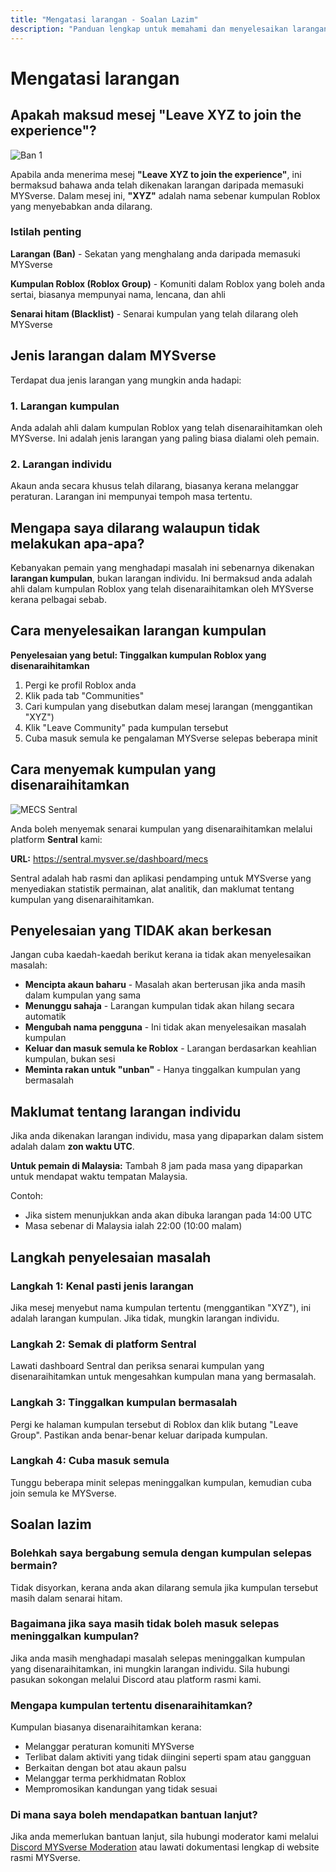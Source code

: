 ```yaml
---
title: "Mengatasi larangan - Soalan Lazim"
description: "Panduan lengkap untuk memahami dan menyelesaikan larangan dalam permainan MYSverse termasuk sekatan kumpulan, isu akaun, dan langkah penyelesaian masalah."
---
```


# Mengatasi larangan

## Apakah maksud mesej "Leave XYZ to join the experience"?

![Ban 1](/images/faq/ban/group_ban_example.png)

Apabila anda menerima mesej **"Leave XYZ to join the experience"**, ini bermaksud bahawa anda telah dikenakan larangan daripada memasuki MYSverse. Dalam mesej ini, **"XYZ"** adalah nama sebenar kumpulan Roblox yang menyebabkan anda dilarang.

### Istilah penting

**Larangan (Ban)** - Sekatan yang menghalang anda daripada memasuki MYSverse

**Kumpulan Roblox (Roblox Group)** - Komuniti dalam Roblox yang boleh anda sertai, biasanya mempunyai nama, lencana, dan ahli

**Senarai hitam (Blacklist)** - Senarai kumpulan yang telah dilarang oleh MYSverse

## Jenis larangan dalam MYSverse

Terdapat dua jenis larangan yang mungkin anda hadapi:

### 1. Larangan kumpulan

Anda adalah ahli dalam kumpulan Roblox yang telah disenaraihitamkan oleh MYSverse. Ini adalah jenis larangan yang paling biasa dialami oleh pemain.

### 2. Larangan individu

Akaun anda secara khusus telah dilarang, biasanya kerana melanggar peraturan. Larangan ini mempunyai tempoh masa tertentu.

## Mengapa saya dilarang walaupun tidak melakukan apa-apa?

Kebanyakan pemain yang menghadapi masalah ini sebenarnya dikenakan **larangan kumpulan**, bukan larangan individu. Ini bermaksud anda adalah ahli dalam kumpulan Roblox yang telah disenaraihitamkan oleh MYSverse kerana pelbagai sebab.

## Cara menyelesaikan larangan kumpulan

**Penyelesaian yang betul: Tinggalkan kumpulan Roblox yang disenaraihitamkan**

1. Pergi ke profil Roblox anda
2. Klik pada tab "Communities"
3. Cari kumpulan yang disebutkan dalam mesej larangan (menggantikan "XYZ")
4. Klik "Leave Community" pada kumpulan tersebut
5. Cuba masuk semula ke pengalaman MYSverse selepas beberapa minit

## Cara menyemak kumpulan yang disenaraihitamkan

![MECS Sentral](/images/faq/ban/mecs_sentral.png)

Anda boleh menyemak senarai kumpulan yang disenaraihitamkan melalui platform **Sentral** kami:

**URL:** https://sentral.mysver.se/dashboard/mecs

Sentral adalah hab rasmi dan aplikasi pendamping untuk MYSverse yang menyediakan statistik permainan, alat analitik, dan maklumat tentang kumpulan yang disenaraihitamkan.

## Penyelesaian yang TIDAK akan berkesan

Jangan cuba kaedah-kaedah berikut kerana ia tidak akan menyelesaikan masalah:

- **Mencipta akaun baharu** - Masalah akan berterusan jika anda masih dalam kumpulan yang sama
- **Menunggu sahaja** - Larangan kumpulan tidak akan hilang secara automatik
- **Mengubah nama pengguna** - Ini tidak akan menyelesaikan masalah kumpulan
- **Keluar dan masuk semula ke Roblox** - Larangan berdasarkan keahlian kumpulan, bukan sesi
- **Meminta rakan untuk "unban"** - Hanya tinggalkan kumpulan yang bermasalah

## Maklumat tentang larangan individu

Jika anda dikenakan larangan individu, masa yang dipaparkan dalam sistem adalah dalam **zon waktu UTC**.

**Untuk pemain di Malaysia:** Tambah 8 jam pada masa yang dipaparkan untuk mendapat waktu tempatan Malaysia.

Contoh:

- Jika sistem menunjukkan anda akan dibuka larangan pada 14:00 UTC
- Masa sebenar di Malaysia ialah 22:00 (10:00 malam)

## Langkah penyelesaian masalah

### Langkah 1: Kenal pasti jenis larangan

Jika mesej menyebut nama kumpulan tertentu (menggantikan "XYZ"), ini adalah larangan kumpulan. Jika tidak, mungkin larangan individu.

### Langkah 2: Semak di platform Sentral

Lawati dashboard Sentral dan periksa senarai kumpulan yang disenaraihitamkan untuk mengesahkan kumpulan mana yang bermasalah.

### Langkah 3: Tinggalkan kumpulan bermasalah

Pergi ke halaman kumpulan tersebut di Roblox dan klik butang "Leave Group". Pastikan anda benar-benar keluar daripada kumpulan.

### Langkah 4: Cuba masuk semula

Tunggu beberapa minit selepas meninggalkan kumpulan, kemudian cuba join semula ke MYSverse.

## Soalan lazim

### Bolehkah saya bergabung semula dengan kumpulan selepas bermain?

Tidak disyorkan, kerana anda akan dilarang semula jika kumpulan tersebut masih dalam senarai hitam.

### Bagaimana jika saya masih tidak boleh masuk selepas meninggalkan kumpulan?

Jika anda masih menghadapi masalah selepas meninggalkan kumpulan yang disenaraihitamkan, ini mungkin larangan individu. Sila hubungi pasukan sokongan melalui Discord atau platform rasmi kami.

### Mengapa kumpulan tertentu disenaraihitamkan?

Kumpulan biasanya disenaraihitamkan kerana:

- Melanggar peraturan komuniti MYSverse
- Terlibat dalam aktiviti yang tidak diingini seperti spam atau gangguan
- Berkaitan dengan bot atau akaun palsu
- Melanggar terma perkhidmatan Roblox
- Mempromosikan kandungan yang tidak sesuai

### Di mana saya boleh mendapatkan bantuan lanjut?

Jika anda memerlukan bantuan lanjut, sila hubungi moderator kami melalui [Discord MYSverse Moderation](https://discord.gg/n22p4CMHf4) atau lawati dokumentasi lengkap di website rasmi MYSverse.
